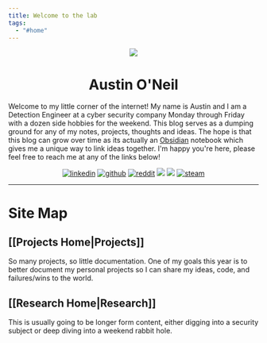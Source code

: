 ```yaml
---
title: Welcome to the lab
tags:
  - "#home"
---
```

<center> 
	<img src="https://austinoneil.com/images/me.png"/>
	<h1>Austin O'Neil</h1>
</center>

Welcome to my little corner of the internet! My name is Austin and I am a Detection Engineer at a cyber security company Monday through Friday with a dozen side hobbies for the weekend. This blog serves as a dumping ground for any of my notes, projects, thoughts and ideas. The hope is that this blog can grow over time as its actually an [Obsidian](https://obsidian.md/) notebook which gives me a unique way to link ideas together. I'm happy you're here, please feel free to reach me at any of the links below!

<center>
<a href="https://www.linkedin.com/in/austinoneil"><img src="https://img.icons8.com/color/32/000000/linkedin.png" alt="linkedin"/></a>
<a href="https://github.com/a-oneil"><img src="https://img.icons8.com/color/32/000000/github.png" alt="github"/></a>
<a href="https://www.reddit.com/user/austino5308"><img src="https://img.icons8.com/color/32/000000/reddit.png" alt="reddit"/></a>
<a href="https://app.hackthebox.com/profile/40272"><img src="https://austinoneil.com/images/hackthebox.png"/></a>
<a href="https://tryhackme.com/p/CorruptMalware"><img src="https://austinoneil.com/images/tryhackme.png"/></a>
<a href="https://steamcommunity.com/id/aoneil_/"><img src="https://img.icons8.com/color/32/steam-circled.png" alt="steam"/></a>
</center>

---

# Site Map

## [[Projects Home|Projects]]

So many projects, so little documentation. One of my goals this year is to better document my personal projects so I can share my ideas, code, and failures/wins to the world.

## [[Research Home|Research]]

This is usually going to be longer form content, either digging into a security subject or deep diving into a weekend rabbit hole.